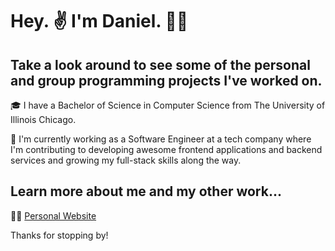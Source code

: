 # Hey. ✌️ I'm Daniel. 🧑‍🦱
## Take a look around to see some of the personal and group programming projects I've worked on.

🎓 I have a Bachelor of Science in Computer Science from The University of Illinois Chicago.

🌱 I'm currently working as a Software Engineer at a tech company where I'm contributing to developing awesome frontend applications and backend services and growing my full-stack skills along the way. 

## Learn more about me and my other work...
👨‍💻 [Personal Website](https://www.daniellevert.com)

Thanks for stopping by!
